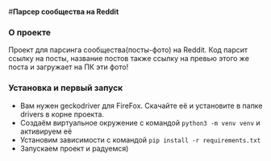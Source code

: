 #**Парсер сообщества на Reddit**
### О проекте
Проект для парсинга сообщества(посты-фото) на Reddit.
Код парсит ссылку на посты, название постов также ссылку на 
превью этого же поста и загружает на ПК эти фото! 
 
### Установка и первый запуск
* Вам нужен geckodriver для FireFox. Скачайте её и установите
в папке drivers в корне проекта.
* Создаём виртуальное окружение с командой `python3 -m venv venv` 
и активируем её
* Установим зависимости с командой `pip install -r requirements.txt`
* Запускаем проект и радуемся) 
